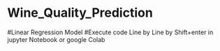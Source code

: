 # Wine_Quality_Prediction
#Linear Regression Model
#Execute code Line by Line by Shift+enter in jupyter Notebook or google Colab
